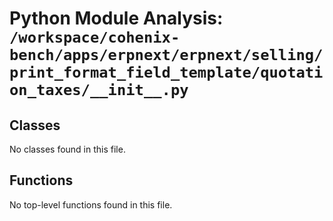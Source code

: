 # Python Module Analysis: `/workspace/cohenix-bench/apps/erpnext/erpnext/selling/print_format_field_template/quotation_taxes/__init__.py`

## Classes

No classes found in this file.


## Functions

No top-level functions found in this file.
